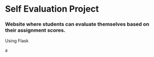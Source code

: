 # Self Evaluation Project
### Website where students can evaluate themselves based on their assignment scores.
Using Flask

a
